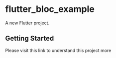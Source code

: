 # flutter_bloc_example

A new Flutter project.

## Getting Started

Please visit this link to understand this project more
